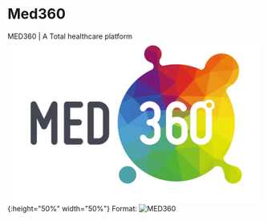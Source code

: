 # Med360
MED360 | A Total healthcare platform
![GitHub Logo](/static/med.png){:height="50%" width="50%"}
Format: ![MED360](url)
